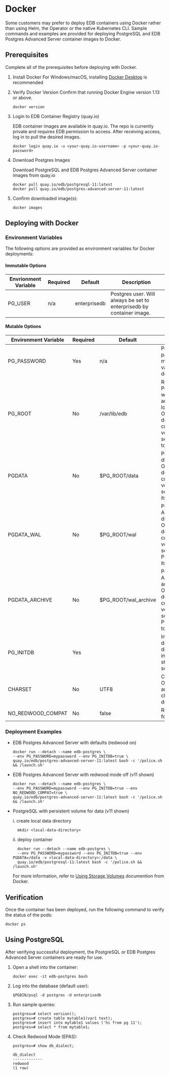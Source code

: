 # Docker
Some customers may prefer to deploy EDB containers using Docker rather than using Helm, the Operator or the native Kubernetes CLI. Sample commands and examples are provided for deploying PostgreSQL and EDB Postgres Advanced Server container images to Docker.
 

## Prerequisites
Complete all of the prerequisites before deploying with Docker. 

1. Install Docker
For Windows/macOS, installing [Docker Desktop](https://www.docker.com/products/docker-desktop) is recommended

2. Verify Docker Version
   Confirm that running Docker Engine version 1.13 or above.
   ```
   docker version
   ```

3. Login to EDB Container Registry (quay.io)

   EDB container images are available in quay.io. The repo is currently private and requires EDB permission to access. After
receiving access, log in to pull the desired images.
   ```
   docker login quay.io -u <your-quay.io-username> -p <your-quay.io-password>
   ```
   
4. Download Postgres Images

   Download PostgreSQL and EDB Postgres Advanced Server container images from quay.io
   ```
   docker pull quay.io/edb/postgresql-11:latest
   docker pull quay.io/edb/postgres-advanced-server-11:latest
   ```

5. Confirm downloaded image(s):
   ```
   docker images
   ```

## Deploying with Docker

### Environment Variables
The following options are provided as environment variables for Docker deployments:

#### Immutable Options
| Envrionment Variable | Required | Default              | Description               |
|----------------------|----------|----------------------|---------------------------|
| PG_USER              | n/a      | enterprisedb         | Postgres user. Will always be set to enterprisedb by container image.            |

#### Mutable Options
| Environment Variable | Required | Default              | Description               |
|----------------------|----------|----------------------|---------------------------|
| PG_PASSWORD          | Yes      | n/a                  | Postgres password. User must include value when deploying         |
| PG_ROOT              | No       | /var/lib/edb         | Root directory of Postgres data, write ahead log, and write ahead log archive files. Override the default path by creating a docker volume and setting PG_ROOT to its path |
| PGDATA               | No       | $PG_ROOT/data        | Postgres data directory. Override the default path by creating a docker volume and setting PGDATA to its path   |
| PGDATA_WAL           | No       | $PG_ROOT/wal         | Postgres Write Ahead Log directory. Override the default path by creating a docker volume and setting PGDATA_WAL to its path |
| PGDATA_ARCHIVE       | No       | $PG_ROOT/wal_archive | Postgres Write Ahead Log archive directory. Override the default path by creating a docker volume and setting PGDATA_ARCHIVE to its path |
| PG_INITDB            | Yes      |                    | Indicates if the database directories will be initialized on startup. Should be set to `true`             |
| CHARSET              | No       | UTF8                 | Character set. Override to another valid character set if desired             |
| NO_REDWOOD_COMPAT    | No       | false                | Redwood mode for EPAS     |


### Deployment Examples

* EDB Postgres Advanced Server with defaults (redwood on) 
  ```
  docker run --detach --name edb-postgres \
  --env PG_PASSWORD=mypassword --env PG_INITDB=true \
  quay.io/edb/postgres-advanced-server-11:latest bash -c '/police.sh && /launch.sh'
  ```
* EDB Postgres Advanced Server with redwood mode off (v11 shown)
  ```  
  docker run --detach --name edb-postgres \
  --env PG_PASSWORD=mypassword --env PG_INITDB=true --env NO_REDWOOD_COMPAT=true \
  quay.io/edb/postgres-advanced-server-11:latest bash -c '/police.sh && /launch.sh'
  ```
* PostgreSQL with persistent volume for data (v11 shown)
        
    i. create local data directory
 
        mkdir <local-data-directory>
    
    ii. deploy container
       
        docker run --detach --name edb-postgres \
        --env PG_PASSWORD=mypassword --env PG_INITDB=true --env PGDATA=/data -v <local-data-directory>:/data \
        quay.io/edb/postgresql-11:latest bash -c '/police.sh && /launch.sh'
        
     For more information, refer to [Using Storage Volumes](https://docs.docker.com/storage/volumes/) documention from Docker.

## Verification

Once the container has been deployed, run the following command to verify the status of the pods:
   ```
   docker ps
   ```
   
## Using PostgreSQL

After verifying successful deployment, the PostgreSQL or EDB Postgres Advanced Server containers are ready for use.

1. Open a shell into the container:
   ```
   docker exec -it edb-postgres bash
   ```
2. Log into the database (default user):
   ```
   $PGBIN/psql -d postgres -U enterprisedb
   ```
3. Run sample queries:
   ```
   postgres=# select version();
   postgres=# create table mytable1(var1 text);
   postgres=# insert into mytable1 values ('hi from pg 11');
   postgres=# select * from mytable1;
   ```
4. Check Redwood Mode (EPAS):   
   ```
   postgres=# show db_dialect;
   ```
   ```
   db_dialect
   -------------
   redwood
   (1 row)
   ```
